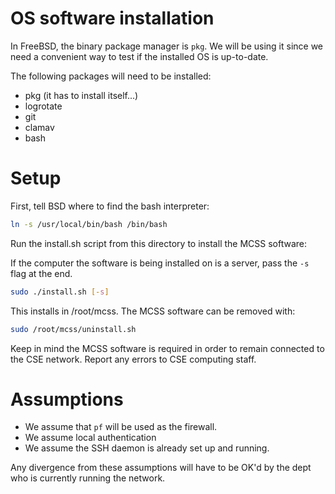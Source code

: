 # OS software installation

In FreeBSD, the binary package manager is `pkg`. We will be using it since we need
a convenient way to test if the installed OS is up-to-date.

The following packages will need to be installed:

- pkg (it has to install itself...)
- logrotate
- git
- clamav
- bash

# Setup

First, tell BSD where to find the bash interpreter:

```bash
ln -s /usr/local/bin/bash /bin/bash
```

Run the install.sh script from this directory to install the MCSS software:

If the computer the software is being installed on is a server, pass the `-s` flag at the end.

```bash
sudo ./install.sh [-s]
```

This installs in /root/mcss.  The MCSS software can be removed with:

```bash
sudo /root/mcss/uninstall.sh
```

Keep in mind the MCSS software is required in order to remain connected to
the CSE network.  Report any errors to CSE computing staff.

# Assumptions

- We assume that `pf` will be used as the firewall.
- We assume local authentication
- We assume the SSH daemon is already set up and running.

Any divergence from these assumptions will have to be OK'd by the dept who is currently running the network.